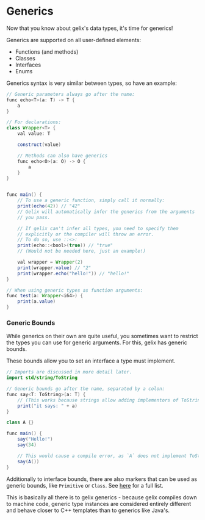 # Generics

Now that you know about gelix's data types, it's time for generics!

Generics are supported on all user-defined elements:
- Functions (and methods)
- Classes
- Interfaces
- Enums

Generics syntax is very similar between types, so have an example:

```java
// Generic parameters always go after the name:
func echo<T>(a: T) -> T {
    a
}

// For declarations:
class Wrapper<T> {
    val value: T

    construct(value)

    // Methods can also have generics
    func echo<O>(a: O) -> O {
        a
    }
}


func main() {
    // To use a generic function, simply call it normally:
    print(echo(42)) // "42"
    // Gelix will automatically infer the generics from the arguments
    // you pass.

    // If gelix can't infer all types, you need to specify them 
    // explicitly or the compiler will throw an error.
    // To do so, use ::<>:
    print(echo::<bool>(true)) // "true"
    // (Would not be needed here, just an example!)

    val wrapper = Wrapper(2)
    print(wrapper.value) // "2"
    print(wrapper.echo("hello!")) // "hello!"
}

// When using generic types as function arguments:
func test(a: Wrapper<i64>) {
    print(a.value)
}
```

### Generic Bounds

While generics on their own are quite useful, you sometimes want to restrict the 
types you can use for generic arguments. For this, gelix has generic bounds.

These bounds allow you to set an interface a type must implement.

```java
// Imports are discussed in more detail later.
import std/string/ToString

// Generic bounds go after the name, separated by a colon:
func say<T: ToString>(a: T) {
    // (This works because strings allow adding implementors of ToString to them.)
    print("it says: " + a)
}

class A {}

func main() {
    say("Hello!")
    say(34)

    // This would cause a compile error, as `A` does not implement ToString:
    say(A())
}
``` 

Additionally to interface bounds, there are also markers that can be used as 
generic bounds, like `Primitive` or `Class`. See [here](gen_markers.md) for a full list.

This is basically all there is to gelix generics - because gelix compiles down to machine code,
generic type instances are considered entirely different and behave closer to C++ templates
than to generics like Java's.